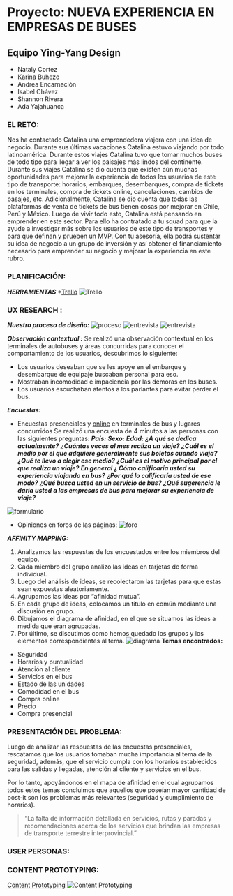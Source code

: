# Proyecto: NUEVA EXPERIENCIA EN EMPRESAS DE BUSES

## Equipo Ying-Yang Design

* Nataly Cortez
* Karina Buhezo
* Andrea Encarnación
* Isabel Chávez
* Shannon Rivera
* Ada Yajahuanca

### EL RETO:
Nos ha contactado Catalina una emprendedora viajera con una idea de negocio. Durante sus últimas vacaciones Catalina estuvo viajando por todo latinoamérica. Durante estos viajes Catalina tuvo que tomar muchos buses de todo tipo para llegar a ver los paisajes más lindos del continente. 
Durante sus viajes Catalina se dio cuenta que existen aún muchas oportunidades para mejorar la experiencia de todos los usuarios de este tipo de transporte: horarios, embarques, desembarques, compra de tickets en los terminales, compra de tickets online, cancelaciones, cambios de pasajes, etc. 
Adicionalmente, Catalina se dio cuenta que todas las plataformas de venta de tickets de bus tienen cosas por mejorar en Chile, Perú y México. 
Luego de vivir todo esto, Catalina está pensando en emprender en este sector. Para ello ha contratado a tu squad para que la ayude a investigar más sobre los usuarios de este tipo de transportes y para que definan y prueben un MVP.
Con tu asesoría, ella podrá sustentar su idea de negocio a un grupo de inversión y así obtener el financiamiento necesario para emprender su negocio y mejorar la experiencia en este rubro.

### PLANIFICACIÓN:

_**HERRAMIENTAS**_
*[Trello](https://trello.com/b/AmqGLK3O/nueva-experiencia-en-empresas-de-buses)
![Trello](https://raw.githubusercontent.com/adayc/reto-buses/nat-branch/assets/images/trello.png)

### UX RESEARCH :
_**Nuestro proceso de diseño:**_
![proceso](https://raw.githubusercontent.com/adayc/reto-buses/nat-branch/assets/images/proceso.png)
![entrevista](https://raw.githubusercontent.com/adayc/reto-buses/nat-branch/assets/images/encuesta1.jpg) ![entrevista](https://raw.githubusercontent.com/adayc/reto-buses/nat-branch/assets/images/encuesta2.jpg) 

_**Observación contextual :**_
Se realizó una observación contextual en  los terminales de autobuses y áreas concurridas para conocer el comportamiento de los usuarios, descubrimos lo siguiente:
*	Los usuarios deseaban que se les apoye en el embarque y desembarque de equipaje buscaban personal para eso.
* Mostraban incomodidad e impaciencia por las demoras  en los buses.
* Los usuarios escuchaban atentos a los parlantes para evitar perder el bus.

_**Encuestas:**_
*	Encuestas presenciales y [online](https://docs.google.com/forms/d/1spEVI_2zr-XjkvmiQ4f6wRZsXpssyU4BUgmFTvxz60I/viewform?edit_requested=true) en terminales de bus y lugares concurridos
Se realizó una encuesta de 4 minutos a las personas con las siguientes preguntas: 
_**País:**_
_**Sexo:**_
_**Edad:**_
_**¿A qué se dedica actualmente?**_
_**¿Cuántas veces al mes realiza un viaje?**_
_**¿Cuál es el medio por el que adquiere generalmente sus boletos cuando viaja?**_
_**¿Qué te llevo a elegir ese medio?**_
_**¿Cuál es el motivo principal por el que realiza un viaje?**_
_**En general ¿ Cómo calificaría usted su experiencia viajando en bus?**_
_**¿Por qué lo calificaría usted de ese modo?**_
_**¿Qué busca usted en un servicio de bus?**_
_**¿Qué sugerencia le daría usted a las empresas de bus para mejorar su experiencia de viaje?**_

![formulario](https://raw.githubusercontent.com/adayc/reto-buses/nat-branch/assets/images/formulario.png) 

* Opiniones en foros de las páginas:
![foro]()


_**AFFINITY MAPPING:**_
1.	Analizamos las respuestas de los encuestados entre los miembros del equipo.
2.	Cada miembro del grupo analizo las ideas en tarjetas de forma individual.
3.	Luego del análisis de ideas, se recolectaron las tarjetas para que estas sean expuestas aleatoriamente.
4.	Agrupamos  las ideas por “afinidad mutua”.
5.	En cada grupo de ideas, colocamos un título en común mediante una discusión en grupo.
6.	Dibujamos el diagrama de afinidad, en el que se situamos las ideas a medida que eran agrupadas.
7.	Por último, se discutimos como hemos quedado los grupos y los elementos correspondientes al tema.
![diagrama]() 
**Temas encontrados:**
* Seguridad
* Horarios y puntualidad
* Atención al cliente
* Servicios en el bus
* Estado de las unidades
* Comodidad en el bus
* Compra online
* Precio
* Compra presencial

### PRESENTACIÓN DEL PROBLEMA:
Luego de analizar las respuestas de las encuestas presenciales, rescatamos que los usuarios tomaban mucha importancia al tema de la seguridad, además, que el servicio cumpla con los horarios establecidos para las salidas y llegadas, atención al cliente y servicios en el bus.

Por lo tanto, apoyándonos en el mapa de afinidad en el cual agrupamos todos estos temas concluimos que aquellos que poseían mayor cantidad de post-it son los problemas más relevantes (seguridad y cumplimiento de horarios).
 > “La falta de información detallada en servicios, rutas y paradas y recomendaciones acerca de los servicios que brindan las empresas de transporte terrestre interprovincial.”

### USER PERSONAS:

### CONTENT PROTOTYPING:
[Content Prototyping](https://docs.google.com/presentation/d/1RiaopXo3EmxxdSaE4hPKQCHLNa8ou5eNxguGarq-6kc/edit?usp=sharing)
![Content Prototyping](https://raw.githubusercontent.com/adayc/reto-buses/nat-branch/assets/images/content.png)
